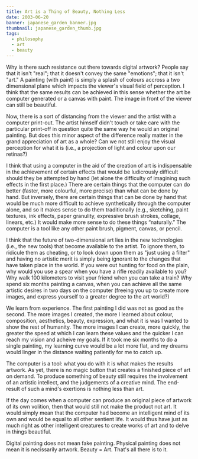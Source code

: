 ```yaml
---
title: Art is a Thing of Beauty, Nothing Less
date: 2003-06-20
banner: japanese_garden_banner.jpg
thumbnail: japanese_garden_thumb.jpg
tags:
  - philosophy
  - art
  - beauty
---
```


Why is there such resistance out there towards digital artwork? People say that
it isn't "real"; that it doesn't convey the same "emotions"; that it
isn't "art." A painting (with paint) is simply a splash of colours accross a
two dimensional plane which impacts the viewer's visual field of perception. I
think that the same results can be achieved in this sense whether the art be
computer generated or a canvas with paint. The image in front of the viewer can
still be beautiful.

Now, there is a sort of distancing from the viewer and the artist with a
computer print-out. The artist himself didn't touch or take care with the
particular print-off in question quite the same way he would an original
painting. But does this minor aspect of the difference really matter in the
grand appreciation of art as a whole? Can we not still enjoy the visual
perception for what it is (i.e., a projection of light and colour upon our
retinas?)

I think that using a computer in the aid of the creation of art is indispensable
in the achievement of certain effects that would be ludicrously difficult
should they be attempted  by hand (let alone the difficulty of imagining such
effects in the first place.) There are certain things that the computer can do
better (faster, more colourful, more precise) than what can be done by hand.
But inversely, there are certain things that can be done by hand that would be
much more difficult to achieve synthetically through the computer alone, and so
it makes sense to do them traditionally (e.g., sketching, paint textures, ink
effects, paper granulity, expressive brush strokes, collage, linears, etc.) It
would make more sense to do these things “naturally.”  The computer is a tool
like any other paint brush, pigment, canvas, or pencil.

I think that the future of two-dimensional art lies in the new technologies
(i.e., the new tools) that become available to the artist. To ignore them, to
ridicule them as cheating, or  to look down upon them as "just using a filter"
and having no artistic merit is simply being ignorant to the changes that have
taken place in the world. If you were out hunting for food on the plain, why
would you use a spear when you have a rifle readily available to you? Why walk
100 kilometers to visit your friend when you can take a train? Why spend six
months painting a canvas, when you can achieve all the same artistic desires in
two days on the computer (freeing you up to create more images, and express
yourself to a greater degree to the art world?)

We learn from experience. The first painting I did was not as good as the
second. The more images I created, the more I learned about colour,
composition, aesthetics, beauty, expression, and what it is was I wanted to
show the rest of humanity. The more images I can create, more quickly, the
greater the speed at which I can learn these values and the quicker I can reach
my vision and acheive my goals. If it took me six months to do a single
painting, my learning curve would be a lot more flat, and my dreams would
linger in the distance waiting patiently for me to catch up.

The computer is a tool:  what you do with it is what makes the results artwork.
As yet, there is no magic button that creates a finished piece of art on
demand. To produce something of beauty still requires the involvement of an
artistic intellect, and the judgements of a creative mind. The end-result of
such a mind's exertions is nothing less than art.

If the day comes when a computer can produce an original piece of artwork of its
own volition, then that would still not make the product not art.  It would
simply mean that the computer had become an intelligent mind of its own and
would be equal to all other sentient life.  It would thus have just as much
right as other intelligent creatures to create works of art and to delve in
things beautiful.

Digital painting does not mean fake painting. Physical painting does not mean it
is necissarily artwork.  Beauty = Art. That's all there is to it.
